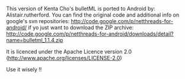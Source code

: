 This version of Kenta Cho's bulletML is ported to Android by:
Alistair.rutherford.
You can find the original code and additional info on google's svn repositories:
http://code.google.com/p/netthreads-for-android/
if yo just want to download the ZIP archive:
http://code.google.com/p/netthreads-for-android/downloads/detail?name=bulletml_1.1.4.zip

It is licenced under the Apache Licence version 2.0
(http://www.apache.org/licenses/LICENSE-2.0)

Use it wisely !!
